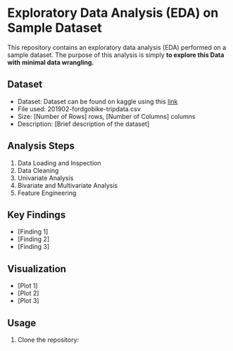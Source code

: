 # Exploratory Data Analysis (EDA) on Sample Dataset

This repository contains an exploratory data analysis (EDA) performed on a sample dataset. 
The purpose of this analysis is simply **to explore this Data with minimal data wrangling.**


## Dataset

- Dataset: Dataset can be found on kaggle using this [link](https://www.kaggle.com/datasets/chirag02/ford-gobike-2019feb-tripdata)
- File used: 201902-fordgobike-tripdata.csv
- Size: [Number of Rows] rows, [Number of Columns] columns
- Description: [Brief description of the dataset]

## Analysis Steps

1. Data Loading and Inspection
2. Data Cleaning
3. Univariate Analysis
4. Bivariate and Multivariate Analysis
5. Feature Engineering

## Key Findings

- [Finding 1]
- [Finding 2]
- [Finding 3]

## Visualization

- [Plot 1]
- [Plot 2]
- [Plot 3]

## Usage

1. Clone the repository:

